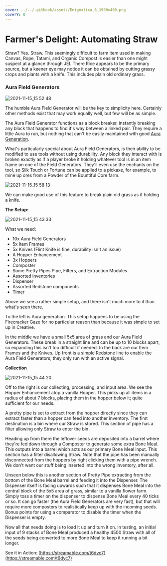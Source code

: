```yaml
---
cover: ../../.gitbook/assets/Enigmatica_6_1900x400.png
coverY: 0
---
```


# Farmer's Delight: Automating Straw

Straw? Yes. Straw. This seemingly difficult to farm item used in making Canvas, Rope, Tatami, and Organic Compost is easier than one might suspect at a glance through JEI. There Rice appears to be the primary source, but a keener eye may notice it can be obtained by cutting grassy crops and plants with a knife. This includes plain old ordinary grass.

### Aura Field Generators

![2021-11-15\_15 52 48](https://user-images.githubusercontent.com/9543430/141852298-d2aa9fd1-ee63-42e9-aca6-3133d1235de6.png)

The humble Aura Field Generator will be the key to simplicity here. Certainly other methods exist that may work equally well, but few will be as simple.

The Aura Field Generator functions as a block breaker, instantly breaking any block that happens to find it's way between a linked pair. They require a little Aura to run, but nothing that can't be easily maintained with good [Aura Generation](natures-aura-aura-generation.md).

What's particularly special about Aura Field Generators, is their ability to be modified to use tools without using durability. Any block they interact with is broken exactly as if a player broke it holding whatever tool is in an item frame on one of the Field Generators. They'll even use the enchants on the tool, so Silk Touch or Fortune can be applied to a pickaxe, for example, to mine up ores from a Powder of the Bountiful Core farm.

![2021-11-15\_15 58 13](https://user-images.githubusercontent.com/9543430/141852959-852989a6-d1f4-40ac-b052-432c95bf1d5b.png)

We can make good use of this feature to break plain old grass as if holding a knife.

**The Setup:**

![2021-11-15\_15 43 33](https://user-images.githubusercontent.com/9543430/141853240-a2ebbe17-b5bd-446d-bca0-0409621dc339.png)

What we need:

* 10x Aura Field Generators
* 5x Item Frames
* 5x Knives (Flint Knife is fine, durability isn't an issue)
* A Hopper Enhancement
* 3x Hoppers
* Composter
* Some Pretty Pipes Pipe, Filters, and Extraction Modules
* Assorted inventories
* Dispenser
* Assorted Redstone components
* Timer

Above we see a rather simple setup, and there isn't much more to it than what's seen there.

To the left is Aura generation. This setup happens to be using the Firecracker Gaze for no particular reason than because it was simple to set up in Creative.

In the middle we have a small 5x5 area of grass and our Aura Field Generators. These break in a straight line and can be up to 10 blocks apart, so expanding this isn't too difficult if needed. In the back are our Item Frames and the Knives. Up front is a simple Redstone line to enable the Aura Field Generators; they only run with an active signal.

**Collection**

![2021-11-15\_15 44 20](https://user-images.githubusercontent.com/9543430/141854489-5cbc54a7-a9bb-4ac6-9188-59c487ba7bd4.png)

Off to the right is our collecting, processing, and input area. We see the Hopper Enhancement atop a vanilla Hopper. This picks up all items in a radius of about 7 blocks, placing them in the hopper below it; quite sufficient for our needs.

A pretty pipe is set to extract from the hopper directly since they can extract faster than a hopper can feed into another inventory. The first destination is a bin where our Straw is stored. This section of pipe has a filter allowing only Straw to enter the bin.

Heading up from there the leftover seeds are deposited into a barrel where they're fed down through a Composter to generate some extra Bone Meal. This outputs into a barrel which acts as our primary Bone Meal input. This section has a filter disallowing Straw. Note that the pipe has been manually disconnected from the hoppers by right clicking them with a pipe wrench. We don't want our stuff being inserted into the wrong inventory, after all.

Unseen below this is another section of Pretty Pipe extracting from the bottom of the Bone Meal barrel and feeding it into the Dispenser. The Dispenser itself is facing upwards such that it dispenses Bone Meal into the central block of the 5x5 area of grass, similar to a vanilla flower farm. Simply toss a timer on the dispenser to dispense Bone Meal every 40 ticks or so. It can go faster (the Aura Field Generators are very fast), but that will require more composters to realistically keep up with the incoming seeds. Bonus points for using a comparator to disable the timer when the Dispenser is empty.

Now all that needs doing is to load it up and turn it on. In testing, an initial input of 9 stacks of Bone Meal produced a healthy 4500 Straw with all of the seeds being converted to more Bone Meal to keep it running a bit longer.

See it in Action: [https://streamable.com/t6dyc7](https://streamable.com/t6dyc7)
